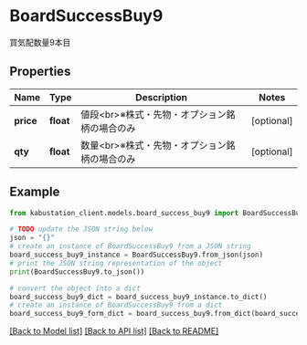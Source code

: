# BoardSuccessBuy9

買気配数量9本目

## Properties

Name | Type | Description | Notes
------------ | ------------- | ------------- | -------------
**price** | **float** | 値段&lt;br&gt;※株式・先物・オプション銘柄の場合のみ | [optional] 
**qty** | **float** | 数量&lt;br&gt;※株式・先物・オプション銘柄の場合のみ | [optional] 

## Example

```python
from kabustation_client.models.board_success_buy9 import BoardSuccessBuy9

# TODO update the JSON string below
json = "{}"
# create an instance of BoardSuccessBuy9 from a JSON string
board_success_buy9_instance = BoardSuccessBuy9.from_json(json)
# print the JSON string representation of the object
print(BoardSuccessBuy9.to_json())

# convert the object into a dict
board_success_buy9_dict = board_success_buy9_instance.to_dict()
# create an instance of BoardSuccessBuy9 from a dict
board_success_buy9_form_dict = board_success_buy9.from_dict(board_success_buy9_dict)
```
[[Back to Model list]](../README.md#documentation-for-models) [[Back to API list]](../README.md#documentation-for-api-endpoints) [[Back to README]](../README.md)


